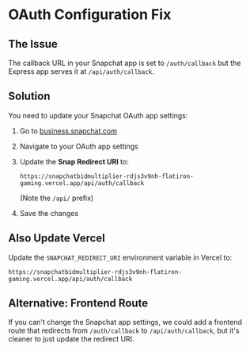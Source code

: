 # OAuth Configuration Fix

## The Issue
The callback URL in your Snapchat app is set to `/auth/callback` but the Express app serves it at `/api/auth/callback`.

## Solution

You need to update your Snapchat OAuth app settings:

1. Go to [business.snapchat.com](https://business.snapchat.com)
2. Navigate to your OAuth app settings
3. Update the **Snap Redirect URI** to:
   ```
   https://snapchatbidmultiplier-rdjs3v9nh-flatiron-gaming.vercel.app/api/auth/callback
   ```
   (Note the `/api/` prefix)

4. Save the changes

## Also Update Vercel

Update the `SNAPCHAT_REDIRECT_URI` environment variable in Vercel to:
```
https://snapchatbidmultiplier-rdjs3v9nh-flatiron-gaming.vercel.app/api/auth/callback
```

## Alternative: Frontend Route

If you can't change the Snapchat app settings, we could add a frontend route that redirects from `/auth/callback` to `/api/auth/callback`, but it's cleaner to just update the redirect URI.